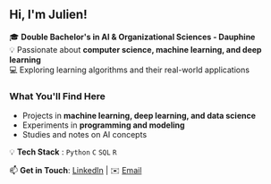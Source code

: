 ## Hi, I'm Julien!  

🎓 **Double Bachelor's in AI & Organizational Sciences - Dauphine**  
💡 Passionate about **computer science, machine learning, and deep learning**  
💻 Exploring learning algorithms and their real-world applications  

###  What You'll Find Here  
-  Projects in **machine learning, deep learning, and data science**  
- Experiments in **programming and modeling**  
- Studies and notes on AI concepts

💡 **Tech Stack** : `Python` `C` `SQL` `R`  

📫 **Get in Touch**: 
[LinkedIn](https://www.linkedin.com/in/julien-bernardi-746140252/) | ✉️ [Email](mailto:julien.bernardi-pellegrino@dauphine.eu)
